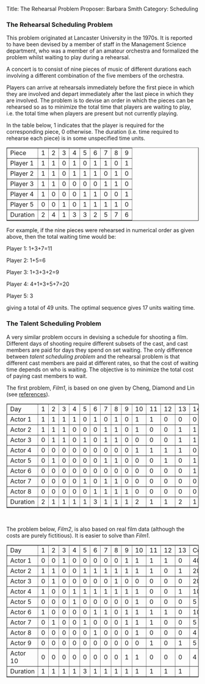 Title:    The Rehearsal Problem
Proposer: Barbara Smith
Category: Scheduling

<H3>The Rehearsal Scheduling Problem</H3>

This problem originated at Lancaster University in the 1970s. It is reported to have been devised by a member of staff in the Management Science department, who was a member of an amateur orchestra and formalized the problem whilst waiting to play during a rehearsal. 

A concert is to consist of nine pieces of music of different durations each involving a different combination of the five members of the orchestra.

Players can arrive at rehearsals immediately before the first piece in which they are involved and depart immediately after the last piece in which they are involved. The problem is to devise an order in which the pieces can be rehearsed  so as to minimize the total time that players are waiting to play, i.e. the total time when players are present but not currently playing.

In the table below, 1 indicates that the player is required for the corresponding  piece, 0 otherwise. The duration (i.e. time required to rehearse each piece) is in some unspecified time units.

<TR><TD>
<DIV ALIGN="CENTER">
<TABLE CELLPADDING=3 BORDER="1" ALIGN="CENTER">
   <TR><TD>Piece </TD><TD>   1 </TD><TD>  2</TD><TD>   3 </TD><TD>  4 </TD><TD>  5</TD><TD>   6 </TD><TD>  7</TD><TD>   8</TD><TD>   9 </TR>
   <TR><TD>Player 1 </TD><TD> 1 </TD><TD>  1 </TD><TD>  0</TD><TD>   1</TD><TD>   0</TD><TD>   1</TD><TD>   1</TD><TD>   0</TD><TD>   1 </TR>
   <TR><TD>Player 2</TD><TD>  1</TD><TD>   1</TD><TD>   0</TD><TD>   1</TD><TD>   1</TD><TD>   1</TD><TD>   0</TD><TD>   1</TD><TD>   0 </TR>
   <TR><TD>Player 3</TD><TD>  1 </TD><TD>  1 </TD><TD>  0 </TD><TD>  0 </TD><TD>  0 </TD><TD>  0 </TD><TD>  1 </TD><TD>  1 </TD><TD>  0 </TR>
   <TR><TD>Player 4 </TD><TD> 1 </TD><TD>  0 </TD><TD>  0 </TD><TD>  0 </TD><TD>  1 </TD><TD>  1 </TD><TD>  0 </TD><TD>  0 </TD><TD>  1 </TR>
   <TR><TD>Player 5</TD><TD>  0 </TD><TD>  0 </TD><TD>  1 </TD><TD>  0 </TD><TD>  1 </TD><TD>  1 </TD><TD>  1 </TD><TD>  1 </TD><TD>  0 </TR>
<TR><TD>Duration </TD><TD> 2 </TD><TD>  4 </TD><TD>  1 </TD><TD>  3 </TD><TD>  3 </TD><TD>  2 </TD><TD>  5 </TD><TD>  7 </TD><TD>  6 </TR>
</TABLE></DIV></TD></TR>
</TABLE>
</DIV>

For example, if the nine  pieces were rehearsed in numerical order as given above, then the total waiting time would be:

Player 1: 1+3+7=11

Player 2: 1+5=6

Player 3: 1+3+3+2=9

Player 4: 4+1+3+5+7=20

Player 5: 3

giving a total of 49 units.  The optimal sequence gives 17 units waiting time. 

<H3>The Talent Scheduling Problem</H3>

A very similar problem occurs in devising a schedule for shooting a film. Different days of shooting require different subsets of the cast, and cast members are paid for days they spend on set waiting. The only difference between <EM>talent scheduling problem</EM> and the rehearsal problem is that different cast members are paid at different rates, so that the cost of waiting time depends on who is waiting. The objective is to minimize the total cost of paying cast members to wait. 

The first problem, <I>Film1</I>,  is based on  one given by Cheng, Diamond and Lin (see <A href="references/">references</A>). 

<TR><TD>
<DIV ALIGN="CENTER">
<TABLE CELLPADDING=3 BORDER="1" ALIGN="CENTER">
 <TR><TD>  Day   </TD><TD WIDTH=20>  1 </TD><TD  WIDTH=20> 2 </TD><TD  WIDTH=20>  3 </TD><TD  WIDTH=20>  4 </TD><TD  WIDTH=20>  5 </TD><TD  WIDTH=20>  6 </TD><TD  WIDTH=20>  7 </TD><TD  WIDTH=20>  8 </TD><TD  WIDTH=20>  9 </TD><TD  WIDTH=20>  10 </TD><TD  WIDTH=20>  11
</TD><TD  WIDTH=20>  12 </TD><TD  WIDTH=20>  13 </TD><TD  WIDTH=20>  14 </TD><TD  WIDTH=20>  15 </TD><TD  WIDTH=20>  16 </TD><TD  WIDTH=20>  17 </TD><TD  WIDTH=20>  18 </TD><TD  WIDTH=20>  19 </TD><TD  WIDTH=20>  20 </TD><TD  WIDTH=20>  Cost/100  </TD></TR>
<TR><TD>Actor 1   </TD><TD> 1 </TD><TD> 1 </TD><TD>  1 </TD><TD>  1 </TD><TD>  0 </TD><TD>  1 </TD><TD>  0 </TD><TD>  1 </TD><TD>  0 </TD><TD>  1 </TD><TD>  1 </TD><TD>  0
 </TD><TD>  0 </TD><TD>  0 </TD><TD>  0 </TD><TD>  0 </TD><TD>  0 </TD><TD>  0 </TD><TD>  0 </TD><TD>  0 </TD><TD>  10</TD></TR>
<TR><TD>Actor 2   </TD><TD> 1 </TD><TD> 1 </TD><TD>  1 </TD><TD>  0 </TD><TD>  0 </TD><TD>  0 </TD><TD>  1 </TD><TD>  1 </TD><TD>  0 </TD><TD>  1 </TD><TD>  0 </TD><TD>  0
 </TD><TD>  1 </TD><TD>   1 </TD><TD>   1 </TD><TD>   0 </TD><TD>   1 </TD><TD>   0 </TD><TD>   0 </TD><TD>   1</TD><TD>  4</TD></TR>
<TR><TD>Actor 3   </TD><TD> 0 </TD><TD> 1 </TD><TD>  1 </TD><TD>  0 </TD><TD>  1 </TD><TD>  0 </TD><TD>  1 </TD><TD>  1 </TD><TD>  0 </TD><TD>  0 </TD><TD>  0 </TD><TD>  0
 </TD><TD>  1 </TD><TD>   1 </TD><TD>   1 </TD><TD>   0 </TD><TD>   0 </TD><TD>   0 </TD><TD>   0 </TD><TD>   0</TD><TD>  5</TD></TR>
<TR><TD>Actor 4   </TD><TD> 0 </TD><TD> 0 </TD><TD>  0 </TD><TD>  0 </TD><TD>  0 </TD><TD>  0 </TD><TD>  0 </TD><TD>  0 </TD><TD>  0 </TD><TD>  1 </TD><TD>  1 </TD><TD>  1
 </TD><TD>  1 </TD><TD>   0 </TD><TD>   0 </TD><TD>   0 </TD><TD>   0 </TD><TD>   0 </TD><TD>   0 </TD><TD>   0</TD><TD>  5</TD></TR>
<TR><TD>Actor 5   </TD><TD> 0 </TD><TD> 1 </TD><TD>  0 </TD><TD>  0 </TD><TD>  0 </TD><TD>  0 </TD><TD>  1 </TD><TD>  1 </TD><TD>  0 </TD><TD>  0 </TD><TD>  0 </TD><TD>  1
 </TD><TD>  0 </TD><TD>   1 </TD><TD>   0 </TD><TD>   0 </TD><TD>   0 </TD><TD>   1 </TD><TD>   1 </TD><TD>   1</TD><TD>  5</TD></TR>
<TR><TD>Actor 6   </TD><TD> 0 </TD><TD> 0 </TD><TD>  0 </TD><TD>  0 </TD><TD>  0 </TD><TD>  0 </TD><TD>  0 </TD><TD>  0 </TD><TD>  0 </TD><TD>  0 </TD><TD>  0 </TD><TD>  0
 </TD><TD>  0 </TD><TD>   1 </TD><TD>   1 </TD><TD>   1 </TD><TD>   1 </TD><TD>   1 </TD><TD>   0 </TD><TD>   0</TD><TD>  40 </TD></TR>
<TR><TD>Actor 7   </TD><TD> 0 </TD><TD> 0 </TD><TD>  0 </TD><TD>  0 </TD><TD>  1 </TD><TD>  0 </TD><TD>  1 </TD><TD>  1 </TD><TD>  0 </TD><TD>  0 </TD><TD>  0 </TD><TD>  0
 </TD><TD>  0 </TD><TD>   0 </TD><TD>   1 </TD><TD>   0 </TD><TD>   0 </TD><TD>   0 </TD><TD>   0 </TD><TD>   0</TD><TD> 4 </TD></TR>
<TR><TD>Actor 8   </TD><TD> 0 </TD><TD> 0 </TD><TD>  0 </TD><TD>  0 </TD><TD>  0 </TD><TD>  1 </TD><TD>  1 </TD><TD>  1 </TD><TD>  1 </TD><TD>  0 </TD><TD>  0 </TD><TD>  0
 </TD><TD>  0 </TD><TD>   0 </TD><TD>   0 </TD><TD>   0 </TD><TD>   0 </TD><TD>   0 </TD><TD>   0 </TD><TD>   0</TD><TD>  20</TD></TR>
<TR><TD>Duration   </TD><TD> 2 </TD><TD> 1 </TD><TD>  1 </TD><TD>  1 </TD><TD>  1 </TD><TD>  3 </TD><TD>  1 </TD><TD>  1 </TD><TD>  1 </TD><TD>  2 </TD><TD>  1 </TD><TD>  1
 </TD><TD>  2 </TD><TD>  1 </TD><TD>  2 </TD><TD>  1 </TD><TD>  1 </TD><TD>  2 </TD><TD>  1 </TD><TD>  1</TD></TR>
</TABLE></DIV></TD></TR>
</TABLE>
</DIV>
<BR>

The problem below, <I>Film2</I>, is also based on real film data (although the costs are purely fictitious).  It is easier to solve than <I>Film1</I>. 

<TR><TD>
<DIV ALIGN="CENTER">
<TABLE CELLPADDING=3 BORDER="1" ALIGN="CENTER">
<TR><TD>Day     </TD><TD WIDTH=20>   1 </TD><TD WIDTH=20>  2 </TD><TD WIDTH=20>  3 </TD><TD WIDTH=20>  4 </TD><TD WIDTH=20>  5 </TD><TD WIDTH=20>  6 </TD><TD WIDTH=20>  7 </TD><TD WIDTH=20>  8 </TD><TD WIDTH=20>  9 </TD><TD WIDTH=20>  10 </TD><TD WIDTH=20>  11 </TD><TD WIDTH=20> 12 </TD><TD WIDTH=20>  13</TD><TD  WIDTH=20>  Cost/100  </TD></TR>
<TR><TD>Actor 1 </TD><TD>  0 </TD><TD>  0 </TD><TD> 1 </TD><TD> 0 </TD><TD> 0 </TD><TD> 0 </TD><TD> 0 </TD><TD> 0 </TD><TD> 1 </TD><TD> 1 </TD><TD> 1 </TD><TD> 1 </TD><TD> 0 </TD><TD> 40 </TD></TR>
<TR><TD>Actor 2 </TD><TD>  1 </TD><TD> 1 </TD><TD> 0 </TD><TD> 0 </TD><TD> 1 </TD><TD> 1 </TD><TD> 1 </TD><TD> 1 </TD><TD> 1 </TD><TD> 1 </TD><TD> 1 </TD><TD> 0 </TD><TD> 1 </TD><TD> 20 </TD></TR>
<TR><TD>Actor 3  </TD><TD> 0 </TD><TD> 1 </TD><TD> 0 </TD><TD> 0 </TD><TD> 0 </TD><TD> 0 </TD><TD> 0 </TD><TD> 1 </TD><TD> 0 </TD><TD> 0 </TD><TD> 0 </TD><TD> 0 </TD><TD> 0 </TD><TD> 20  </TD></TR>
<TR><TD>Actor 4  </TD><TD> 1 </TD><TD> 0 </TD><TD> 0 </TD><TD> 1 </TD><TD> 1 </TD><TD> 1 </TD><TD> 1 </TD><TD> 1 </TD><TD> 1 </TD><TD> 1 </TD><TD> 0 </TD><TD> 0 </TD><TD> 1</TD><TD> 10 </TD></TR>
<TR><TD>Actor 5  </TD><TD> 0 </TD><TD> 0 </TD><TD> 0 </TD><TD> 1 </TD><TD> 0 </TD><TD> 0 </TD><TD> 0 </TD><TD> 0 </TD><TD> 0 </TD><TD> 1 </TD><TD> 0 </TD><TD> 0 </TD><TD> 0 </TD><TD> 5 </TD></TR>
<TR><TD>Actor 6  </TD><TD> 1 </TD><TD> 0 </TD><TD> 0 </TD><TD> 0 </TD><TD> 0 </TD><TD> 1 </TD><TD> 1 </TD><TD> 0 </TD><TD> 1 </TD><TD> 1 </TD><TD> 1 </TD><TD> 1 </TD><TD> 0 </TD><TD> 10 </TD></TR>
<TR><TD>Actor 7  </TD><TD> 0 </TD><TD> 1 </TD><TD> 0 </TD><TD> 0 </TD><TD> 1 </TD><TD> 0 </TD><TD> 0 </TD><TD> 0 </TD><TD> 1 </TD><TD> 1 </TD><TD> 1 </TD><TD> 0 </TD><TD> 0 </TD><TD> 5 </TD></TR>
<TR><TD>Actor 8  </TD><TD> 0 </TD><TD> 0 </TD><TD> 0 </TD><TD> 0 </TD><TD> 0 </TD><TD> 1 </TD><TD> 0 </TD><TD> 0 </TD><TD> 0 </TD><TD> 1 </TD><TD> 0 </TD><TD> 0 </TD><TD> 0  </TD><TD> 4 </TD></TR>
<TR><TD>Actor 9  </TD><TD> 0 </TD><TD> 0 </TD><TD> 0 </TD><TD> 0 </TD><TD> 0 </TD><TD> 0 </TD><TD> 0 </TD><TD> 0 </TD><TD> 0 </TD><TD> 0 </TD><TD> 1 </TD><TD> 0 </TD><TD> 1 </TD><TD> 5 </TD></TR>
<TR><TD>Actor 10 </TD><TD> 0 </TD><TD> 0 </TD><TD> 0 </TD><TD> 0 </TD><TD> 0 </TD><TD> 0 </TD><TD> 0 </TD><TD> 0 </TD><TD> 1 </TD><TD> 1 </TD><TD> 0 </TD><TD> 0 </TD><TD>  0 </TD><TD>  4 </TD></TR>
<TR><TD>Duration   </TD><TD> 1 </TD><TD> 1 </TD><TD>  1 </TD><TD>  1 </TD><TD>  3 </TD><TD>  1 </TD><TD>  1 </TD><TD>  1 </TD><TD>  1 </TD><TD>  1 </TD><TD>  1 </TD><TD>  1 </TD><TD> 1</TD></TR>
</TABLE></DIV></TD></TR>
</TABLE>
</DIV>